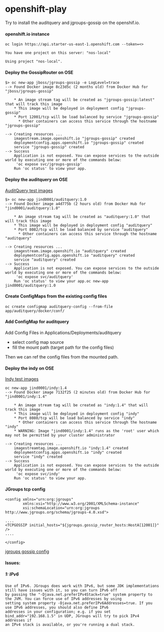 # openshift-play

Try to install the auditquery and jgroups-gossip on the openshif.io.

#### openshift.io instance

```
oc login https://api.starter-us-east-1.openshift.com --token=<>

You have one project on this server: "nos-local"

Using project "nos-local".
```

#### Deploy the GossipRouter on OSE

````
$> oc new-app jboss/jgroups-gossip -e LogLevel=trace
--> Found Docker image 8c23d5c (2 months old) from Docker Hub for "jboss/jgroups-gossip"

    * An image stream tag will be created as "jgroups-gossip:latest" that will track this image
    * This image will be deployed in deployment config "jgroups-gossip"
    * Port 12001/tcp will be load balanced by service "jgroups-gossip"
      * Other containers can access this service through the hostname "jgroups-gossip"

--> Creating resources ...
    imagestream.image.openshift.io "jgroups-gossip" created
    deploymentconfig.apps.openshift.io "jgroups-gossip" created
    service "jgroups-gossip" created
--> Success
    Application is not exposed. You can expose services to the outside world by executing one or more of the commands below:
     'oc expose svc/jgroups-gossip'
    Run 'oc status' to view your app.
````

#### Deploy the auditquery on OSE

[AuditQuery test images](https://cloud.docker.com/repository/docker/jind0001/auditquery)  

````
$> oc new-app jind0001/auditquery:1.0
--> Found Docker image a4d775b (2 hours old) from Docker Hub for "jind0001/auditquery:1.0"

    * An image stream tag will be created as "auditquery:1.0" that will track this image
    * This image will be deployed in deployment config "auditquery"
    * Port 8082/tcp will be load balanced by service "auditquery"
      * Other containers can access this service through the hostname "auditquery"

--> Creating resources ...
    imagestream.image.openshift.io "auditquery" created
    deploymentconfig.apps.openshift.io "auditquery" created
    service "auditquery" created
--> Success
    Application is not exposed. You can expose services to the outside world by executing one or more of the commands below:
     'oc expose svc/auditquery'
    Run 'oc status' to view your app.oc new-app jind0001/auditquery:1.0
````

#### Create ConfigMaps from the existing config files
````
oc create configmap auditquery-config --from-file app/auditquery/docker/conf/

````

#### Add ConfigMap for auditquery

Add Config Files in Applications/Deployments/auditquery
- select config map source 
- fill the mount path (target path for the config files)

Then we can ref the config files from the mounted path.   

#### Deploy the indy on OSE

[Indy test images](https://cloud.docker.com/repository/docker/jind0001/indy)  
````
oc new-app jind0001/indy:1.4
--> Found Docker image 7132f25 (2 minutes old) from Docker Hub for "jind0001/indy:1.4"

    * An image stream tag will be created as "indy:1.4" that will track this image
    * This image will be deployed in deployment config "indy"
    * Port 8080/tcp will be load balanced by service "indy"
      * Other containers can access this service through the hostname "indy"
    * WARNING: Image "jind0001/indy:1.4" runs as the 'root' user which may not be permitted by your cluster administrator

--> Creating resources ...
    imagestreamtag.image.openshift.io "indy:1.4" created
    deploymentconfig.apps.openshift.io "indy" created
    service "indy" created
--> Success
    Application is not exposed. You can expose services to the outside world by executing one or more of the commands below:
     'oc expose svc/indy'
    Run 'oc status' to view your app.
````

#### JGroups tcp config
````
<config xmlns="urn:org:jgroups"
        xmlns:xsi="http://www.w3.org/2001/XMLSchema-instance"
        xsi:schemaLocation="urn:org:jgroups http://www.jgroups.org/schema/jgroups-4.0.xsd">

....
<TCPGOSSIP initial_hosts="${jgroups.gossip_router_hosts:HostA[12001]}" />
....

</config>
````
[jgroups gossip config](https://access.redhat.com/solutions/57974)

#### Issues:

##### 1: IPv6
```
Use of IPv6. JGroups does work with IPv6, but some JDK implementations still have issues with it, so you can turn IPv6 off 
by passing the "-Djava.net.preferIPv4Stack=true" system property to the JVM. You can force use of IPv6 addresses by using 
setting system property -Djava.net.preferIPv6Addresses=true. If you use IPv6 addresses, you should also define IPv6 
addresses in your configuration; e.g. if you set bind_addr="192.168.1.5" in UDP, JGroups will try to pick IPv4 addresses if 
an IPv4 stack is available, or you're running a dual stack. 
```
